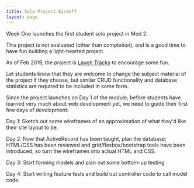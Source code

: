 ```yaml
---
title: Solo Project Kickoff
layout: page
---
```


Week One launches the first student solo project in Mod 2.

This project is not evaluated (other than completion), and is a good time to have
fun building a light-hearted project.

As of Feb 2019, the project is [Laugh Tracks](/module2/projects/laugh_tracks)
to encourage some fun.

Let students know that they are welcome to change the subject material of the
project if they choose, but similar CRUD functionality and database statistics
are required to be included in some form.

Since the project launches on Day 1 of the module, before students have learned
very much about web development yet, we need to guide their first few days of
development:

Day 1: Sketch out some wireframes of an approximation of what they'd like their
site layout to be.

Day 2: Now that ActiveRecord has been taught, plan the database; HTML/CSS has been
reviewed and grid/flexbox/bootstrap tools have been introduced, so turn the
wireframes into actual HTML and CSS.

Day 3: Start forming models and plan out some bottom-up testing

Day 4: Start writing feature tests and build out controller code to call model code.
